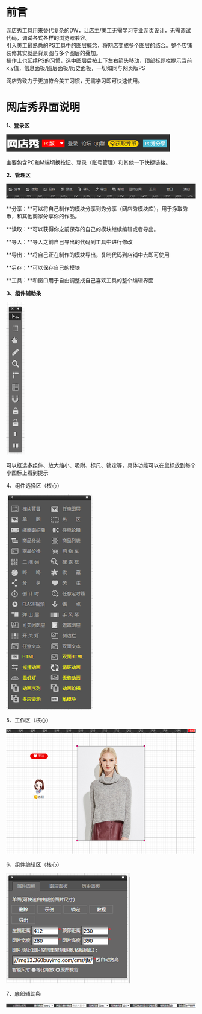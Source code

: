 # 前言

网店秀工具用来替代复杂的DW，让店主/美工无需学习专业网页设计，无需调试代码，调试各式各样的浏览器兼容。  
引入美工最熟悉的PS工具中的图层概念，将网店变成多个图层的结合。整个店铺装修其实就是背景图与多个图层的叠加。  
操作上也延续PS的习惯，选中图层后按上下左右箭头移动，顶部标题栏提示当前 x,y值，信息面板/图层面板/历史面板，一切如同与网页版PS

网店秀致力于更加符合美工习惯，无需学习即可快速使用。

# 网店秀界面说明

**1、登录区**

![](/assets/2.png)

主要包含PC和M端切换按钮、登录（账号管理）和其他一下快捷链接。

**2、管理区**

![](/assets/8.png)

**分享：**可以将自己制作的模块分享到秀分享（网店秀模块库），用于挣取秀币，和其他商家分享你的作品。

**读取：**可以获得你之前保存的自己的模块继续编辑或者导出。

**导入：**导入之前自己导出的代码到工具中进行修改

**导出：**将自己正在制作的模块导出，复制代码到店铺中去即可使用

**另存：**可以保存自己的模块

**工具：**和窗口用于自由调整成自己喜欢工具的整个编辑界面

**3、组件辅助条**

![](/assets/3.png)

可以框选多组件、放大缩小、吸附、标尺、锁定等，具体功能可以在鼠标放到每个小图标上看到提示

4、组件选择区（核心）

![](/assets/4.png)

5、工作区（核心）

![](/assets/6.png)

6、组件编辑区（核心）

![](/assets/5.png)

7、底部辅助条

![](/assets/7.png)

